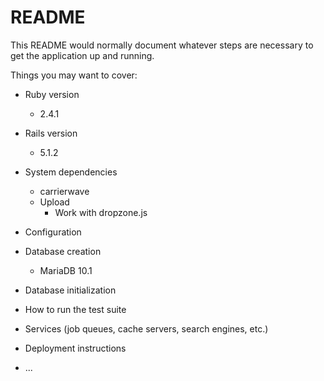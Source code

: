 # README

This README would normally document whatever steps are necessary to get the
application up and running.

Things you may want to cover:

* Ruby version
  * 2.4.1

* Rails version
  * 5.1.2

* System dependencies
  * carrierwave
  * Upload
    * Work with dropzone.js

* Configuration

* Database creation
  * MariaDB 10.1

* Database initialization

* How to run the test suite

* Services (job queues, cache servers, search engines, etc.)

* Deployment instructions

* ...
